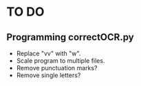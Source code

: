 # TO DO

## Programming correctOCR.py
- Replace "vv" with "w".
- Scale program to multiple files.
- Remove punctuation marks?
- Remove single letters?
